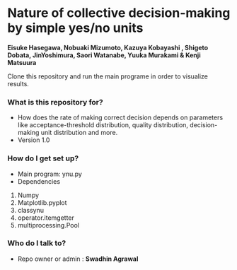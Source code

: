 # Nature of collective decision-making by simple yes/no units #
**Eisuke Hasegawa, Nobuaki Mizumoto, Kazuya Kobayashi , Shigeto Dobata,
JinYoshimura, Saori Watanabe, Yuuka Murakami & Kenji Matsuura**

Clone this repository and run the main programe in order to visualize results.

### What is this repository for? ###

* How does the rate of making correct decision depends on parameters like acceptance-threshold distribution, quality distribution, decision-making unit distribution and more.
* Version 1.0

### How do I get set up? ###
* Main program: ynu.py
* Dependencies  

1. Numpy
2. Matplotlib.pyplot
3. classynu
4. operator.itemgetter
5. multiprocessing.Pool

### Who do I talk to? ###

* Repo owner or admin : **Swadhin Agrawal**
